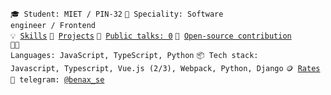 <code>🎓 Student: MIET / PIN-32</code>
<code>👷 Speciality: Software engineer / Frontend</code><br>
<code>💡 [Skills](SKILLS.md)</code>
<code>📑 [Projects](PROJECTS.md)</code>
<code>📢 [Public talks: 0](TALKS.md)</code>
<code>👀 [Open-source contribution](CONTRIBUTION.md)</code><br>
<code>🧑‍💻 Languages: JavaScript, TypeScript, Python</code>
<code>📦 Tech stack: Javascript, Typescript, Vue.js (2/3), Webpack, Python, Django</code>
<code>🪙 [Rates](RATES.md)</code><br>
<code>💬 telegram: [@benax_se](https://telegram.me/benax_se)</code>
